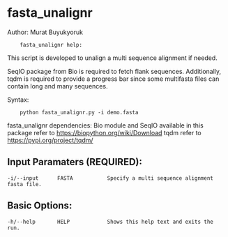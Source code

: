 # fasta_unalignr

Author: Murat Buyukyoruk

        fasta_unalignr help:

This script is developed to unalign a multi sequence alignment if needed. 

SeqIO package from Bio is required to fetch flank sequences. Additionally, tqdm is required to provide a progress bar since some multifasta files can contain 
long and many sequences.

Syntax:

        python fasta_unalignr.py -i demo.fasta

fasta_unalignr dependencies:
	Bio module and SeqIO available in this package          refer to https://biopython.org/wiki/Download
	tqdm                                                    refer to https://pypi.org/project/tqdm/

Input Paramaters (REQUIRED):
----------------------------
	-i/--input		FASTA			Specify a multi sequence alignment fasta file.

Basic Options:
--------------
	-h/--help		HELP			Shows this help text and exits the run.

